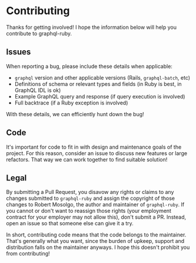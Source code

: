# Contributing

Thanks for getting involved! I hope the information below will help you contribute to graphql-ruby.

## Issues

When reporting a bug, please include these details when applicable:

- `graphql` version and other applicable versions (Rails, `graphql-batch`, etc)
- Definitions of schema or relevant types and fields (in Ruby is best, in GraphQL IDL is ok)
- Example GraphQL query and response (if query execution is involved)
- Full backtrace (if a Ruby exception is involved)

With these details, we can efficiently hunt down the bug!

## Code

It's important for code to fit in with design and maintenance goals of the project. For this reason, consider an issue to discuss new features or large refactors. That way we can work together to find suitable solution!

## Legal

By submitting a Pull Request, you disavow any rights or claims to any changes submitted to `graphql-ruby` and assign the copyright of those changes to Robert Mosolgo, the author and maintainer of `graphql-ruby`. If you cannot or don't want to reassign those rights (your employment contract for your employer may not allow this), don't submit a PR. Instead, open an issue so that someone else can give it a try.

In short, contributing code means that the code belongs to the maintainer. That's generally what you want, since the burden of upkeep, support and distribution falls on the maintainer anyways. I hope this doesn't prohibit you from contributing!
